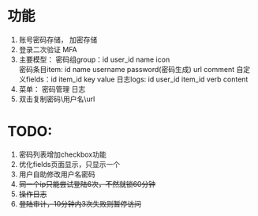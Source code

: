 
# 功能
1) 账号密码存储， 加密存储
2) 登录二次验证 MFA 
3) 主要模型： 
    密码组group：id user_id name icon    
    密码条目item: id name username password(密码生成) url comment
    自定义fields：id item_id key value
    日志logs: id user_id item_id verb content     
4) 菜单：
    密码管理
    日志
5) 双击复制密码\用户名\url

# TODO:
   1) 密码列表增加checkbox功能
   2) 优化fields页面显示，只显示一个
   3) 用户自助修改用户名密码
   4) ~~同一个ip只能尝试登陆6次，不然就锁60分钟~~
   5) ~~操作日志~~
   6) ~~登陆审计，10分钟内3次失败则暂停访问~~
